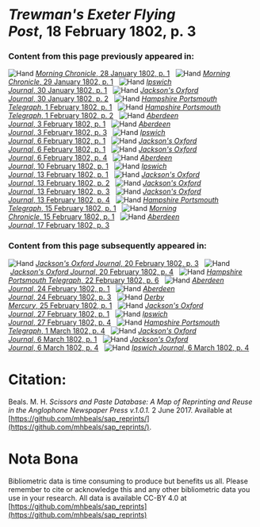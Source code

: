 # *Trewman's Exeter Flying Post*, 18 February 1802, p. 3  
  
### Content from this page previously appeared in:  
![Hand](http://scissorsandpaste.net/wp-content/uploads/2017/06/smallhandpointer.png) [*Morning Chronicle*, 28 January 1802, p. 1](https://mhbeals.github.io/sap_html/Morning-Chronicle/Morning-Chronicle-28-January-1802-p-1)  
![Hand](http://scissorsandpaste.net/wp-content/uploads/2017/06/smallhandpointer.png) [*Morning Chronicle*, 29 January 1802, p. 1](https://mhbeals.github.io/sap_html/Morning-Chronicle/Morning-Chronicle-29-January-1802-p-1)  
![Hand](http://scissorsandpaste.net/wp-content/uploads/2017/06/smallhandpointer.png) [*Ipswich Journal*, 30 January 1802, p. 1](https://mhbeals.github.io/sap_html/Ipswich-Journal/Ipswich-Journal-30-January-1802-p-1)  
![Hand](http://scissorsandpaste.net/wp-content/uploads/2017/06/smallhandpointer.png) [*Jackson's Oxford Journal*, 30 January 1802, p. 2](https://mhbeals.github.io/sap_html/Jackson's-Oxford-Journal/Jackson's-Oxford-Journal-30-January-1802-p-2)  
![Hand](http://scissorsandpaste.net/wp-content/uploads/2017/06/smallhandpointer.png) [*Hampshire Portsmouth Telegraph*, 1 February 1802, p. 1](https://mhbeals.github.io/sap_html/Hampshire-Portsmouth-Telegraph/Hampshire-Portsmouth-Telegraph-1-February-1802-p-1)  
![Hand](http://scissorsandpaste.net/wp-content/uploads/2017/06/smallhandpointer.png) [*Hampshire Portsmouth Telegraph*, 1 February 1802, p. 2](https://mhbeals.github.io/sap_html/Hampshire-Portsmouth-Telegraph/Hampshire-Portsmouth-Telegraph-1-February-1802-p-2)  
![Hand](http://scissorsandpaste.net/wp-content/uploads/2017/06/smallhandpointer.png) [*Aberdeen Journal*, 3 February 1802, p. 1](https://mhbeals.github.io/sap_html/Aberdeen-Journal/Aberdeen-Journal-3-February-1802-p-1)  
![Hand](http://scissorsandpaste.net/wp-content/uploads/2017/06/smallhandpointer.png) [*Aberdeen Journal*, 3 February 1802, p. 3](https://mhbeals.github.io/sap_html/Aberdeen-Journal/Aberdeen-Journal-3-February-1802-p-3)  
![Hand](http://scissorsandpaste.net/wp-content/uploads/2017/06/smallhandpointer.png) [*Ipswich Journal*, 6 February 1802, p. 1](https://mhbeals.github.io/sap_html/Ipswich-Journal/Ipswich-Journal-6-February-1802-p-1)  
![Hand](http://scissorsandpaste.net/wp-content/uploads/2017/06/smallhandpointer.png) [*Jackson's Oxford Journal*, 6 February 1802, p. 1](https://mhbeals.github.io/sap_html/Jackson's-Oxford-Journal/Jackson's-Oxford-Journal-6-February-1802-p-1)  
![Hand](http://scissorsandpaste.net/wp-content/uploads/2017/06/smallhandpointer.png) [*Jackson's Oxford Journal*, 6 February 1802, p. 4](https://mhbeals.github.io/sap_html/Jackson's-Oxford-Journal/Jackson's-Oxford-Journal-6-February-1802-p-4)  
![Hand](http://scissorsandpaste.net/wp-content/uploads/2017/06/smallhandpointer.png) [*Aberdeen Journal*, 10 February 1802, p. 1](https://mhbeals.github.io/sap_html/Aberdeen-Journal/Aberdeen-Journal-10-February-1802-p-1)  
![Hand](http://scissorsandpaste.net/wp-content/uploads/2017/06/smallhandpointer.png) [*Ipswich Journal*, 13 February 1802, p. 1](https://mhbeals.github.io/sap_html/Ipswich-Journal/Ipswich-Journal-13-February-1802-p-1)  
![Hand](http://scissorsandpaste.net/wp-content/uploads/2017/06/smallhandpointer.png) [*Jackson's Oxford Journal*, 13 February 1802, p. 2](https://mhbeals.github.io/sap_html/Jackson's-Oxford-Journal/Jackson's-Oxford-Journal-13-February-1802-p-2)  
![Hand](http://scissorsandpaste.net/wp-content/uploads/2017/06/smallhandpointer.png) [*Jackson's Oxford Journal*, 13 February 1802, p. 3](https://mhbeals.github.io/sap_html/Jackson's-Oxford-Journal/Jackson's-Oxford-Journal-13-February-1802-p-3)  
![Hand](http://scissorsandpaste.net/wp-content/uploads/2017/06/smallhandpointer.png) [*Jackson's Oxford Journal*, 13 February 1802, p. 4](https://mhbeals.github.io/sap_html/Jackson's-Oxford-Journal/Jackson's-Oxford-Journal-13-February-1802-p-4)  
![Hand](http://scissorsandpaste.net/wp-content/uploads/2017/06/smallhandpointer.png) [*Hampshire Portsmouth Telegraph*, 15 February 1802, p. 1](https://mhbeals.github.io/sap_html/Hampshire-Portsmouth-Telegraph/Hampshire-Portsmouth-Telegraph-15-February-1802-p-1)  
![Hand](http://scissorsandpaste.net/wp-content/uploads/2017/06/smallhandpointer.png) [*Morning Chronicle*, 15 February 1802, p. 1](https://mhbeals.github.io/sap_html/Morning-Chronicle/Morning-Chronicle-15-February-1802-p-1)  
![Hand](http://scissorsandpaste.net/wp-content/uploads/2017/06/smallhandpointer.png) [*Aberdeen Journal*, 17 February 1802, p. 3](https://mhbeals.github.io/sap_html/Aberdeen-Journal/Aberdeen-Journal-17-February-1802-p-3)  
  
### Content from this page subsequently appeared in:  
![Hand](http://scissorsandpaste.net/wp-content/uploads/2017/06/smallhandpointer.png) [*Jackson's Oxford Journal*, 20 February 1802, p. 3](https://mhbeals.github.io/sap_html/Jackson's-Oxford-Journal/Jackson's-Oxford-Journal-20-February-1802-p-3)  
![Hand](http://scissorsandpaste.net/wp-content/uploads/2017/06/smallhandpointer.png) [*Jackson's Oxford Journal*, 20 February 1802, p. 4](https://mhbeals.github.io/sap_html/Jackson's-Oxford-Journal/Jackson's-Oxford-Journal-20-February-1802-p-4)  
![Hand](http://scissorsandpaste.net/wp-content/uploads/2017/06/smallhandpointer.png) [*Hampshire Portsmouth Telegraph*, 22 February 1802, p. 6](https://mhbeals.github.io/sap_html/Hampshire-Portsmouth-Telegraph/Hampshire-Portsmouth-Telegraph-22-February-1802-p-6)  
![Hand](http://scissorsandpaste.net/wp-content/uploads/2017/06/smallhandpointer.png) [*Aberdeen Journal*, 24 February 1802, p. 1](https://mhbeals.github.io/sap_html/Aberdeen-Journal/Aberdeen-Journal-24-February-1802-p-1)  
![Hand](http://scissorsandpaste.net/wp-content/uploads/2017/06/smallhandpointer.png) [*Aberdeen Journal*, 24 February 1802, p. 3](https://mhbeals.github.io/sap_html/Aberdeen-Journal/Aberdeen-Journal-24-February-1802-p-3)  
![Hand](http://scissorsandpaste.net/wp-content/uploads/2017/06/smallhandpointer.png) [*Derby Mercury*, 25 February 1802, p. 1](https://mhbeals.github.io/sap_html/Derby-Mercury/Derby-Mercury-25-February-1802-p-1)  
![Hand](http://scissorsandpaste.net/wp-content/uploads/2017/06/smallhandpointer.png) [*Jackson's Oxford Journal*, 27 February 1802, p. 1](https://mhbeals.github.io/sap_html/Jackson's-Oxford-Journal/Jackson's-Oxford-Journal-27-February-1802-p-1)  
![Hand](http://scissorsandpaste.net/wp-content/uploads/2017/06/smallhandpointer.png) [*Ipswich Journal*, 27 February 1802, p. 4](https://mhbeals.github.io/sap_html/Ipswich-Journal/Ipswich-Journal-27-February-1802-p-4)  
![Hand](http://scissorsandpaste.net/wp-content/uploads/2017/06/smallhandpointer.png) [*Hampshire Portsmouth Telegraph*, 1 March 1802, p. 4](https://mhbeals.github.io/sap_html/Hampshire-Portsmouth-Telegraph/Hampshire-Portsmouth-Telegraph-1-March-1802-p-4)  
![Hand](http://scissorsandpaste.net/wp-content/uploads/2017/06/smallhandpointer.png) [*Jackson's Oxford Journal*, 6 March 1802, p. 1](https://mhbeals.github.io/sap_html/Jackson's-Oxford-Journal/Jackson's-Oxford-Journal-6-March-1802-p-1)  
![Hand](http://scissorsandpaste.net/wp-content/uploads/2017/06/smallhandpointer.png) [*Jackson's Oxford Journal*, 6 March 1802, p. 4](https://mhbeals.github.io/sap_html/Jackson's-Oxford-Journal/Jackson's-Oxford-Journal-6-March-1802-p-4)  
![Hand](http://scissorsandpaste.net/wp-content/uploads/2017/06/smallhandpointer.png) [*Ipswich Journal*, 6 March 1802, p. 4](https://mhbeals.github.io/sap_html/Ipswich-Journal/Ipswich-Journal-6-March-1802-p-4)  


# Citation: 

Beals. M. H. *Scissors and Paste Database: A Map of Reprinting and Reuse in the Anglophone Newspaper Press v.1.0.1.* 2 June 2017. Available at [https://github.com/mhbeals/sap_reprints/](https://github.com/mhbeals/sap_reprints/). 

# Nota Bona

Bibliometric data is time consuming to produce but benefits us all. Please remember to cite or acknowledge this and any other bibliometric data you use in your research. All data is available CC-BY 4.0 at [https://github.com/mhbeals/sap_reprints](https://github.com/mhbeals/sap_reprints)